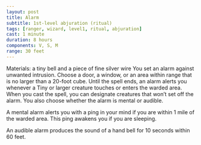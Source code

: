 ```yaml
---
layout: post
title: Alarm
subtitle: 1st-level abjuration (ritual)
tags: [ranger, wizard, level1, ritual, abjuration]
cast: 1 minute
duration: 8 hours
components: V, S, M
range: 30 feet
---
```

Materials: a tiny bell and a piece of fine silver wire
You set an alarm against unwanted intrusion. Choose a door, a window, or an area within range that is no larger than a 20-foot cube. Until the spell ends, an alarm alerts you whenever a Tiny or larger creature touches or enters the warded area. When you cast the spell, you can designate creatures that won’t set off the alarm. You also choose whether the alarm is mental or audible.

A mental alarm alerts you with a ping in your mind if you are within 1 mile of the warded area. This ping awakens you if you are sleeping.

An audible alarm produces the sound of a hand bell for 10 seconds within 60 feet.